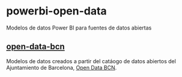 # powerbi-open-data
Modelos de datos Power BI para fuentes de datos abiertas

## [open-data-bcn](open-data-bcn)
Modelos de datos creados a partir del catáogo de datos abiertos del Ajuntamiento de Barcelona, [Open Data BCN](http://opendata-ajuntament.barcelona.cat).